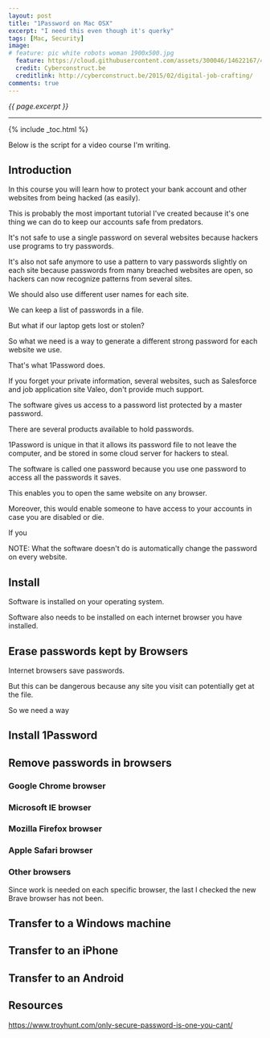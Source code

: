 ```yaml
---
layout: post
title: "1Password on Mac OSX"
excerpt: "I need this even though it's querky"
tags: [Mac, Security]
image:
# feature: pic white robots woman 1900x500.jpg
  feature: https://cloud.githubusercontent.com/assets/300046/14622167/45abd918-0585-11e6-8537-a58e0b55e3ec.jpg
  credit: Cyberconstruct.be
  creditlink: http://cyberconstruct.be/2015/02/digital-job-crafting/
comments: true
---
```

<i>{{ page.excerpt }}</i>
<hr />

{% include _toc.html %}

Below is the script for a video course I'm writing.


## Introduction

In this course you will learn how to protect your bank account and other 
websites from being hacked (as easily).

This is probably the most important tutorial I've created
because it's one thing we can do to keep our accounts safe from predators.

It's not safe to use a single password on several websites
because hackers use programs to try passwords.

It's also not safe anymore to use a pattern to vary passwords slightly on each site
because passwords from many breached websites are open,
so hackers can now recognize patterns from several sites.

We should also use different user names for each site.

We can keep a list of passwords in a file.

But what if our laptop gets lost or stolen?

So what we need is a way to generate a different strong password for each website we use.

That's what 1Password does.



If you forget your private information,
several websites, such as Salesforce and job application site Valeo, 
don't provide much support.



The software gives us access to a password list protected by a master password.


There are several products available to hold passwords.

1Password is unique in that it allows its password file to not leave the computer,
and be stored in some cloud server for hackers to steal.

The software is called one password because you use one password to access 
all the passwords it saves.

This enables you to open the same website on any browser.

Moreover, this would enable someone to have access to your accounts in case you are disabled or die.

If you 



NOTE: What the software doesn't do is automatically change the password on every website.


## Install

Software is installed on your operating system.

Software also needs to be installed on each internet browser you have installed.



## Erase passwords kept by Browsers

Internet browsers save passwords.

But this can be dangerous because any site you visit can potentially get at the file.

So we need a way

## Install 1Password

## Remove passwords in browsers


### Google Chrome browser

### Microsoft IE browser

### Mozilla Firefox browser

### Apple Safari browser

### Other browsers

   Since work is needed on each specific browser,
   the last I checked the new Brave browser has not been.

## Transfer to a Windows machine

## Transfer to an iPhone

## Transfer to an Android



## Resources

https://www.troyhunt.com/only-secure-password-is-one-you-cant/

